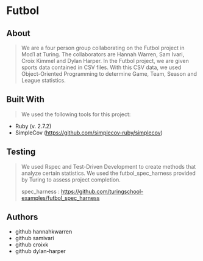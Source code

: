 # **Futbol**


## **About**
> We are a four person group collaborating on the Futbol project in Mod1 at Turing.
> The collaborators are Hannah Warren, Sam Ivari, Croix Kimmel and Dylan Harper.
> In the Futbol project, we are given sports data contained in CSV files.
> With this CSV data, we used Object-Oriented Programming to determine Game, Team, Season and League statistics.

## **Built With**
> We used the following tools for this project:
* Ruby (v. 2.7.2)
* SimpleCov (https://github.com/simplecov-ruby/simplecov)

## **Testing**
> We used Rspec and Test-Driven Development to create methods that analyze certain statistics.
> We used the futbol_spec_harness provided by Turing to assess project completion.
> 
> spec_harness : https://github.com/turingschool-examples/futbol_spec_harness

## **Authors**
* github hannahkwarren
* github samivari
* github croixk
* github dylan-harper
